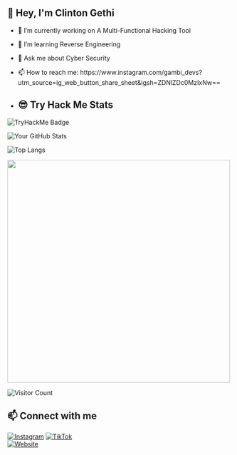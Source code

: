 ## 👋 Hey, I'm Clinton Gethi

- 🔭 I’m currently working on A Multi-Functional Hacking Tool
- 🌱 I’m learning Reverse Engineering
- 💬 Ask me about Cyber Security
- 📫 How to reach me: https\://www\.instagram.com/gambi\_devs?utm\_source=ig\_web\_button\_share\_sheet&igsh=ZDNlZDc0MzIxNw==

- ## 😎 Try Hack Me Stats
![TryHackMe Badge]([https://tryhackme.com/api/v2/badges/public-profile?userPublicId=4511453])


![Your GitHub Stats](https://github-readme-stats.vercel.app/api?username=Pixiepie-cyber&show_icons=true&theme=radical)


![Top Langs](https://github-readme-stats.vercel.app/api/top-langs/?username=Pixiepie-cyber&layout=compact)

<img src="https://media.giphy.com/media/yourgifsource/giphy.gif" width="500"/>

![Visitor Count](https://komarev.com/ghpvc/?username=Pixiepie-cyber&color=blue)

## 📫 Connect with me  
[![Instagram](https://img.shields.io/badge/Instagram-%231DA1F2.svg?&style=flat-square&logo=twitter&logoColor=white)]([https://twitter.com/yourusername](https://www.instagram.com/gambi_devs?utm_source=ig_web_button_share_sheet&igsh=ZDNlZDc0MzIxNw==))  
[![TikTok](https://img.shields.io/badge/Tiktok-%230077B5.svg?&style=flat-square&logo=linkedin&logoColor=white)](https://tiktok.com/@gambidevs)  
[![Website](https://img.shields.io/badge/Website-%2312100E.svg?&style=flat-square&logo=google-chrome&logoColor=white)]([https://yourwebsite.com](https://pixiepie-cyber.github.io/gambidevs/))  




